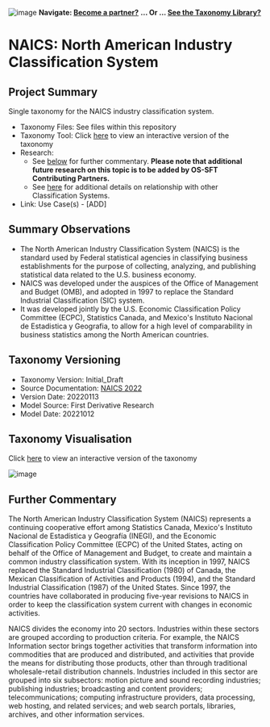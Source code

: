 ![image](https://user-images.githubusercontent.com/112073913/188821900-0c411acf-fbdd-4163-adc9-3ba4e2be78df.png)
**Navigate: [Become a partner?](https://github.com/OS-SFT/06-COLLABORATORS-PARTNERS)**
**... Or ... [See the Taxonomy Library?](https://github.com/orgs/OS-SFT/projects/2)**

# NAICS: North American Industry Classification System

## Project Summary

Single taxonomy for the NAICS industry classification system.
- Taxonomy Files: See files within this repository
- Taxonomy Tool: Click [here](https://os-sft.solidatus.com/viewer/share/cbttP3KELRrD0NKhhsuEUyGRbTwqnBbW) to view an interactive version of the taxonomy
- Research: 
  - See [below](https://github.com/OS-SFT/Taxonomy-Mappings-Library/tree/main/Industry%20Classification%20Taxonomies/NAICS#further-commentary) for further commentary. **Please note that additional future research on this topic is to be added by OS-SFT Contributing Partners.**
  - See [here](https://github.com/OS-SFT/Taxonomy-Mappings-Library/tree/main/Industry%20Classification%20Taxonomies/NACE) for additional details on relationship with other Classification Systems.
- Link: Use Case(s) - [ADD]

## Summary Observations

- The North American Industry Classification System (NAICS) is the standard used by Federal statistical agencies in classifying business establishments for the purpose of collecting, analyzing, and publishing statistical data related to the U.S. business economy.
- NAICS was developed under the auspices of the Office of Management and Budget (OMB), and adopted in 1997 to replace the Standard Industrial Classification (SIC) system. 
- It was developed jointly by the U.S. Economic Classification Policy Committee (ECPC), Statistics Canada, and Mexico's Instituto Nacional de Estadistica y Geografia, to allow for a high level of comparability in business statistics among the North American countries.

## Taxonomy Versioning

- Taxonomy Version: Initial_Draft
- Source Documentation: [NAICS 2022](https://www.census.gov/naics/reference_files_tools/2022_NAICS_Manual.pdf)
- Version Date: 20220113
- Model Source: First Derivative Research
- Model Date: 20221012

## Taxonomy Visualisation 

Click [here](https://os-sft.solidatus.com/viewer/share/cbttP3KELRrD0NKhhsuEUyGRbTwqnBbW) to view an interactive version of the taxonomy

![image](https://github.com/OS-SFT/Taxonomy-Mappings-Library/assets/112079442/2d4de984-a9a8-4af6-9b79-052d83bde52b)

## Further Commentary

The North American Industry Classification System (NAICS) represents a continuing cooperative effort among Statistics Canada, Mexico's Instituto Nacional de Estadística y Geografía (INEGI), and the Economic Classification Policy Committee (ECPC) of the United States, acting on behalf of the Office of Management and Budget, to create and maintain a common industry classification system. With its inception in 1997, NAICS replaced the Standard Industrial Classification (1980) of Canada, the Mexican Classification of Activities and Products (1994), and the Standard Industrial Classification (1987) of the United States. Since 1997, the countries have collaborated in producing five-year revisions to NAICS in order to keep the classification system current with changes in economic activities.

NAICS divides the economy into 20 sectors. Industries within these sectors are grouped according to production criteria. For example, the NAICS Information sector brings together activities that transform information into commodities that are produced and distributed, and activities that provide the means for distributing those products, other than through traditional wholesale-retail distribution channels. Industries included in this sector are grouped into six subsectors: motion picture and sound recording industries; publishing industries; broadcasting and content providers; telecommunications; computing infrastructure providers, data processing, web hosting, and related services; and web search portals, libraries, archives, and other information services.
